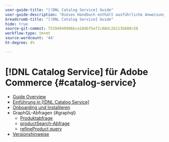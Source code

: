 ```yaml
---
user-guide-title: "[!DNL Catalog Service] Guide"
user-guide-description: "Dieses Handbuch enthält ausführliche Anweisungen zur Verwendung von [!DNL Catalog Service] für Adobe Commerce."
breadcrumb-title: "[!DNL Catalog Service] Guide"
hide: true
source-git-commit: 7539d940906bce28dbf5ef2c08dc2b113b600c58
workflow-type: tm+mt
source-wordcount: '44'
ht-degree: 4%

---
```


# [!DNL Catalog Service] für Adobe Commerce {#catalog-service}

- [Guide Overview](guide-overview.md)
- [Einführung in [!DNL Catalog Service]](overview.md)
- [Onboarding und Installieren](installation.md)
- GraphQL-Abfragen {#graphql}
   - [Produktabfrage](https://devdocs.magento.com/catalog-service/products.html)
   - [productSearch-Abfrage](https://devdocs.magento.com/catalog-service/productsearch.html)
   - [refineProduct query](https://devdocs.magento.com/catalog-service/refine-product.html)
- [Versionshinweise](release-notes.md)
